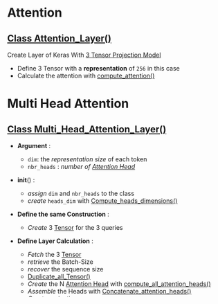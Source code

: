 # Attention

## [Class Attention_Layer()](Attention.py)
Create Layer of Keras With [3 Tensor Projection Model](../../README.md#query-projection)
- Define  3 Tensor with a **representation** of `256` in this case
- Calculate the attention with [compute_attention()](../../README.md#scaled-dot-product-attention)

# Multi Head Attention

## [Class Multi_Head_Attention_Layer()](Multi_Head_Attention.py)
- **Argument** : 
	- `dim`: the *representation size* of each token
	- `nbr_heads` : *number of [Attention Head](../../README.md#scaled-dot-product-attention)*
- __init__() :
	- *assign* `dim` and `nbr_heads` to the class
	- *create* `heads_dim` with [Compute_heads_dimensions()](../../README.md#compute-the-representation-size-of-the-tensor-sub-models)
- **Define the same Construction** :
	- *Create* 3 [Tensor](../../README.md#query-projection) for the 3 queries 
- **Define Layer Calculation** :

	- *Fetch* the 3 [Tensor](../../README.md#query-projection)
	- *retrieve* the Batch-Size
	- *recover* the sequence size
	- [Duplicate_all_Tensor()](../../README.md#duplicate-tensor)
	- *Create* the N [Attention Head](../../README.md#scaled-dot-product-attention) with [compute_all_attention_heads()](../../README.md#compute-attention)
	- *Assemble* the Heads with [Concatenate_attention_heads()](../../README.md#concatenate-attention)
	- *Create* projection 
	- *Return* the representation of the sequence
## [Class Masked_Multi_Head_Attention_Layer()](Multi_Head_Attention.py) && [Class Multi_Head_Encoder_Attention_Layer()](Multi_Head_Attention.py)

### [Class Masked_Multi_Head_Attention_Layer()](Multi_Head_Attention.py)
 Change the Computation of the Attention Head
- With the Masked Softmax we will [[Compute_masked_attention_heads()]] for each query by **masking the future tokens** :

### *The only difference with the Multi_Head_Attention
- ##### *adding a mask in parameters* 
- ##### *a different attention calculation*
